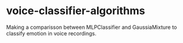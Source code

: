 # voice-classifier-algorithms
Making a comparisson between MLPClassifier and GaussiaMixture to classify emotion in voice recordings.
